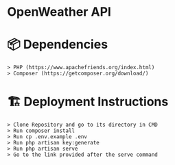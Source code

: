 # OpenWeather API

# 📦 Dependencies
	> PHP (https://www.apachefriends.org/index.html)
	> Composer (https://getcomposer.org/download/)

# 🏗️ Deployment Instructions
	> Clone Repository and go to its directory in CMD
	> Run composer install
	> Run cp .env.example .env
	> Run php artisan key:generate 
	> Run php artisan serve 
	> Go to the link provided after the serve command

